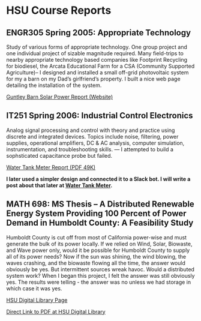 # HSU Course Reports

## ENGR305 Spring 2005: Appropriate Technology

Study of various forms of appropriate technology. One group project and one individual project of sizable magnitude required. Many field-trips to nearby appropriate technology based companies like Footprint Recycling for biodiesel, the Arcata Educational Farm for a CSA (Community Supported Agriculture)– I designed and installed a small off-grid photovoltaic system for my a barn on my Dad’s girlfriend’s property. I built a nice web page detailing the installation of the system.

[Guntley Barn Solar Power Report (Website)](../sites/pvbarn/index.html)

## IT251 Spring 2006: Industrial Control Electronics

Analog signal processing and control with theory and practice using discrete and integrated devices. Topics include noise, filtering, power supplies, operational amplifiers, DC & AC analysis, computer simulation, instrumentation, and troubleshooting skills. — I attempted to build a sophsticated capacitance probe but failed.

[Water Tank Meter Report (PDF 49K)](hsu/IT251/Darrell_HSU_IT251_WaterTankMeter_Final_Report.pdf)

**I later used a simpler design and connected it to a Slack bot. I will write a post about that later at [Water Tank Meter](water_tank_meter.md).**

## MATH 698: MS Thesis – A Distributed Renewable Energy System Providing 100 Percent of Power Demand in Humboldt County: A Feasibility Study

Humboldt County is cut off from most of California power-wise and must generate the bulk of its power locally. If we relied on Wind, Solar, Biowaste, and Wave power only, would it be possible for Humboldt County to supply all of its power needs? Now if the sun was shining, the wind blowing, the waves crashing, and the biowaste flowing all the time, the answer would obviously be yes. But intermittent sources wreak havoc. Would a distributed system work? When I began this project, I felt the answer was still obviously yes. The results were telling - the answer was no unless we had storage in which case it was yes.

[HSU Digital Library Page](http://hdl.handle.net/2148/503)

[Direct Link to PDF at HSU Digital Library](https://scholarworks.calstate.edu/downloads/kh04ds14b?locale=en)